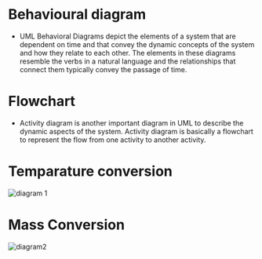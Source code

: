 # Behavioural diagram
* UML Behavioral Diagrams depict the elements of a system that are dependent on time and that convey the dynamic concepts of the system and how they relate to each other. The elements in these diagrams resemble the verbs in a natural language and the relationships that connect them typically convey the passage of time.
# Flowchart
* Activity diagram is another important diagram in UML to describe the dynamic aspects of the system. Activity diagram is basically a flowchart to represent the flow from one activity to another activity.
 # Temparature  conversion
 ![diagram 1](https://user-images.githubusercontent.com/101167273/160796857-c8968d4c-fca7-4b95-8117-777d6e8ac0b0.jpeg)
 # Mass Conversion
 ![diagram2](https://user-images.githubusercontent.com/101167273/160797050-b1d32d8e-9753-4cb1-b872-37b7d50faa65.jpeg)
